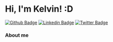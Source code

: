 # Hi, I'm Kelvin! :D

[![Github Badge](https://img.shields.io/badge/-Github-000?style=flat-square&logo=Github&logoColor=white&link=https://github.com/kelvinramires)](https://github.com/kelvinramires)
[![Linkedin Badge](https://img.shields.io/badge/-LinkedIn-blue?style=flat-square&logo=Linkedin&logoColor=white&link=https://www.linkedin.com/in/kelvin-ramires/)](https://www.linkedin.com/in/kelvin-ramires/)
[![Twitter Badge](https://img.shields.io/badge/-Twitter-1ca0f1?style=flat-square&labelColor=1ca0f1&logo=twitter&logoColor=white&link=https://twitter.com/kelvinramires)](https://twitter.com/kelvinramires)

### About me
<!--
**kelvinramires/kelvinramires** is a ✨ _special_ ✨ repository because its `README.md` (this file) appears on your GitHub profile.

Here are some ideas to get you started:

- 🔭 I’m currently working on ...
- 🌱 I’m currently learning ...
- 👯 I’m looking to collaborate on ...
- 🤔 I’m looking for help with ...
- 💬 Ask me about ...
- 📫 How to reach me: ...
- 😄 Pronouns: ...
- ⚡ Fun fact: ...
-->
